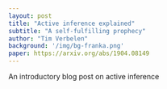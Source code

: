 ```yaml
---
layout: post
title: "Active inference explained"
subtitle: "A self-fulfilling prophecy"
author: "Tim Verbelen"
background: '/img/bg-franka.png'
paper: https://arxiv.org/abs/1904.08149
---
```



An introductory blog post on active inference